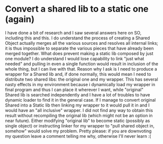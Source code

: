 
# Convert a shared lib to a static one (again)

I have done a bit of research and I saw several answers here on SO, including this and this.
I do understand the process of creating a Shared Object actually merges all the various sources and resolves all internal links; it is thus impossible to separate the various pieces that have already been merged together.
What does prevent making a static lib composed by just one module?
I do understand I would lose capability to link "just what needed" and pulling in even a single function would result in inclusion of the whole thing, but I can live with that.
Reason why I ask is I need to produce a wrapper for a Shared lib and, if done normally, this would mean I need to distribute two shared libs: the original one and my wrapper. This has several nasty effects in my environment because i dynamically load my wrapper in final program and thus I can place it wherever I want, while "original" Shared lib is searched independently and I have a lot of troubles to have dynamic loader to find it in the general case.
If I manage to convert original Shared into a Static lib then linking my wrapper to it would pull it in and I would have an "all inclusive" wrapper.
I did not find any way to obtain this result without recompiling the original lib (which might not be an option in near future).
Either modifying "original lib" to become static (possibly as single object) or instructing linker for my wrapper to "pull shared object in, somehow" would solve my problem.
Pretty please: if  you are downvoting my question leave a comment telling me why, otherwise I'll never learn :(

        
